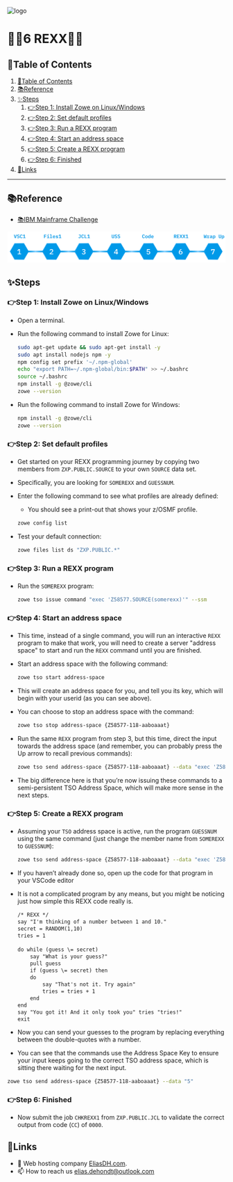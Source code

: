 ![logo](https://eliasdh.com/assets/media/images/logo-github.png)
# 💙🤍6 REXX🤍💙

## 📘Table of Contents

1. [📘Table of Contents](#📘table-of-contents)
2. [📚Reference](#📚reference)
3. [✨Steps](#✨steps)
    1. [👉Step 1: Install Zowe on Linux/Windows](#👉step-1-install-zowe-on-linuxwindows)
    2. [👉Step 2: Set default profiles](#👉step-2-set-default-profiles)
    3. [👉Step 3: Run a REXX program](#👉step-3-run-a-rexx-program)
    4. [👉Step 4: Start an address space](#👉step-4-start-an-address-space)
    5. [👉Step 5: Create a REXX program](#👉step-5-create-a-rexx-program)
    6. [👉Step 6: Finished](#👉step-6-finished)
4. [🔗Links](#🔗links)

---

## 📚Reference

- [📚IBM Mainframe Challenge](https://ibmzxplore-static.s3.eu-gb.cloud-object-storage.appdomain.cloud/REXX1.pdf)

![IBM Fundamentals](/Images/IBM-Fundamentals.png)

## ✨Steps

### 👉Step 1: Install Zowe on Linux/Windows

- Open a terminal.
- Run the following command to install Zowe for Linux:
    ```bash
    sudo apt-get update && sudo apt-get install -y
    sudo apt install nodejs npm -y
    npm config set prefix '~/.npm-global'
    echo "export PATH=~/.npm-global/bin:$PATH" >> ~/.bashrc
    source ~/.bashrc
    npm install -g @zowe/cli
    zowe --version
    ```

- Run the following command to install Zowe for Windows:
    ```bash
    npm install -g @zowe/cli
    zowe --version
    ```

### 👉Step 2: Set default profiles

- Get started on your REXX programming journey by copying two members from `ZXP.PUBLIC.SOURCE` to your own `SOURCE` data set.
- Specifically, you are looking for `SOMEREXX` and `GUESSNUM`.
- Enter the following command to see what profiles are already defined:
    - You should see a print-out that shows your z/OSMF profile.
    ```bash
    zowe config list
    ```

- Test your default connection:
    ```bash
    zowe files list ds "ZXP.PUBLIC.*"
    ```

### 👉Step 3: Run a REXX program

- Run the `SOMEREXX` program:
    ```bash
    zowe tso issue command "exec 'Z58577.SOURCE(somerexx)'" --ssm
    ```

### 👉Step 4: Start an address space

- This time, instead of a single command, you will run an interactive `REXX` program to make that work, you will need to create a server "address space" to start and run the `REXX` command until you are finished.
- Start an address space with the following command:
    ```bash
    zowe tso start address-space
    ```
- This will create an address space for you, and tell you its key, which will begin with your userid (as you can see above).
- You can choose to stop an address space with the command:
    ```bash
    zowe tso stop address-space {Z58577-118-aaboaaat}
    ```

- Run the same `REXX` program from step 3, but this time, direct the input towards the address space (and remember, you can probably press the Up arrow to recall previous commands):
    ```bash
    zowe tso send address-space {Z58577-118-aaboaaat} --data "exec 'Z58577.SOURCE(somerexx)'"
    ```
- The big difference here is that you’re now issuing these commands to a semi-persistent TSO Address Space, which will make more sense in the next steps.

### 👉Step 5: Create a REXX program

- Assuming your `TSO` address space is active, run the program `GUESSNUM` using the same command (just change the member name from `SOMEREXX` to `GUESSNUM`):
    ```bash
    zowe tso send address-space {Z58577-118-aaboaaat} --data "exec 'Z58577.SOURCE(guessnum)'"
    ```

- If you haven’t already done so, open up the code for that program in your VSCode editor
- It is not a complicated program by any means, but you might be noticing just how simple this REXX code really is.
    ```rexx
    /* REXX */
    say "I'm thinking of a number between 1 and 10."
    secret = RANDOM(1,10)
    tries = 1

    do while (guess \= secret)
        say "What is your guess?"
        pull guess
        if (guess \= secret) then
        do
            say "That's not it. Try again"
            tries = tries + 1
        end
    end
    say "You got it! And it only took you" tries "tries!"
    exit
    ```
- Now you can send your guesses to the program by replacing everything between the double-quotes with a number.
- You can see that the commands use the Address Space Key to ensure your input keeps going to the correct TSO address space, which is sitting there waiting for the next input.
```bash
zowe tso send address-space {Z58577-118-aaboaaat} --data "5"
```

### 👉Step 6: Finished

- Now submit the job `CHKREXX1` from `ZXP.PUBLIC.JCL` to validate the correct output from code (`CC`) of `0000`.

## 🔗Links
- 👯 Web hosting company [EliasDH.com](https://eliasdh.com).
- 📫 How to reach us elias.dehondt@outlook.com